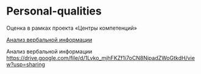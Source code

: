 # Personal-qualities
Оценка в рамках проекта «Центры компетенций»

[Анализ вербальной информации](https://drive.google.com/file/d/1Lvko_mjhFKZf1i7oCN8NjpadZWoGtkdH/view?usp=sharing)

Анализ вербальной информации https://drive.google.com/file/d/1Lvko_mjhFKZf1i7oCN8NjpadZWoGtkdH/view?usp=sharing
